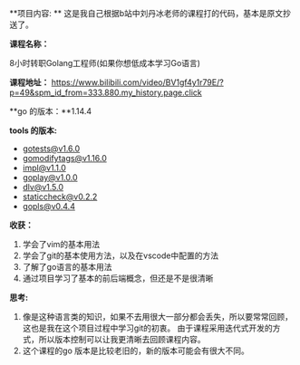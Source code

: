 **项目内容: **
这是我自己根据b站中刘丹冰老师的课程打的代码，基本是原文抄送了。

**课程名称：**

8小时转职Golang工程师(如果你想低成本学习Go语言)

**课程地址：**
https://www.bilibili.com/video/BV1gf4y1r79E/?p=49&spm_id_from=333.880.my_history.page.click

**go 的版本：**1.14.4

**tools 的版本:**

- gotests@v1.6.0
- gomodifytags@v1.16.0
- impl@v1.1.0
- goplay@v1.0.0
- dlv@v1.5.0
- staticcheck@v0.2.2
- gopls@v0.4.4

**收获：**

1. 学会了vim的基本用法
2. 学会了git的基本使用方法，以及在vscode中配置的方法
3. 了解了go语言的基本用法
4. 通过项目学习了基本的前后端概念，但还是不是很清晰

**思考:**

1. 像是这种语言类的知识，如果不去用很大一部分都会丢失，所以要常常回顾，这也是我在这个项目过程中学习git的初衷。
   由于课程采用迭代式开发的方式，所以版本控制可以让我更清晰去回顾课程内容。
2. 这个课程的go 版本是比较老旧的，新的版本可能会有很大不同。

